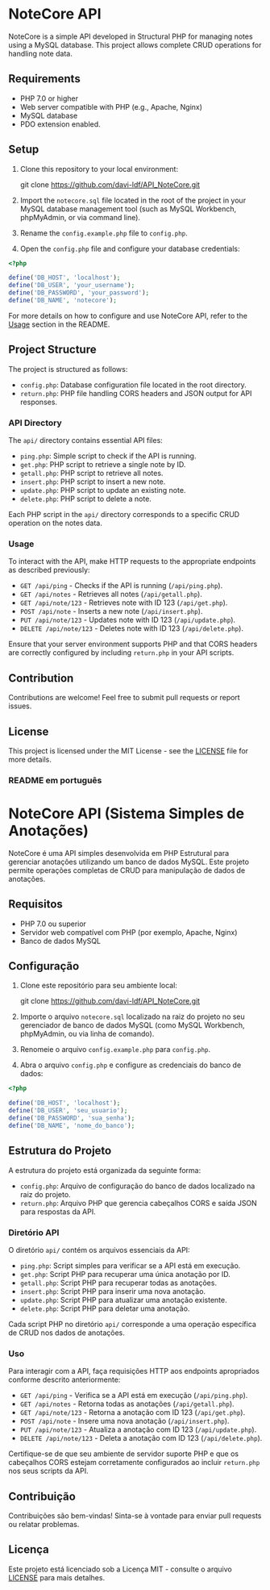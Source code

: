 # NoteCore API

NoteCore is a simple API developed in Structural PHP for managing notes using a MySQL database. This project allows complete CRUD operations for handling note data.

## Requirements

- PHP 7.0 or higher
- Web server compatible with PHP (e.g., Apache, Nginx)
- MySQL database
- PDO extension enabled.

## Setup

1. Clone this repository to your local environment:

    git clone https://github.com/davi-ldf/API_NoteCore.git


2. Import the `notecore.sql` file located in the root of the project in your MySQL database management tool (such as MySQL Workbench, phpMyAdmin, or via command line).


3. Rename the `config.example.php` file to `config.php`.


4. Open the `config.php` file and configure your database credentials:

```php
<?php

define('DB_HOST', 'localhost');
define('DB_USER', 'your_username');
define('DB_PASSWORD', 'your_password');
define('DB_NAME', 'notecore');

```






For more details on how to configure and use NoteCore API, refer to the [Usage](#usage) section in the README.


## Project Structure

The project is structured as follows:

- `config.php`: Database configuration file located in the root directory.
- `return.php`: PHP file handling CORS headers and JSON output for API responses.

### API Directory

The `api/` directory contains essential API files:

- `ping.php`: Simple script to check if the API is running.
- `get.php`: PHP script to retrieve a single note by ID.
- `getall.php`: PHP script to retrieve all notes.
- `insert.php`: PHP script to insert a new note.
- `update.php`: PHP script to update an existing note.
- `delete.php`: PHP script to delete a note.

Each PHP script in the `api/` directory corresponds to a specific CRUD operation on the notes data.

### Usage

To interact with the API, make HTTP requests to the appropriate endpoints as described previously:

- `GET /api/ping` - Checks if the API is running (`/api/ping.php`).
- `GET /api/notes` - Retrieves all notes (`/api/getall.php`).
- `GET /api/note/123` - Retrieves note with ID 123 (`/api/get.php`).
- `POST /api/note` - Inserts a new note (`/api/insert.php`).
- `PUT /api/note/123` - Updates note with ID 123 (`/api/update.php`).
- `DELETE /api/note/123` - Deletes note with ID 123 (`/api/delete.php`).

Ensure that your server environment supports PHP and that CORS headers are correctly configured by including `return.php` in your API scripts.

## Contribution

Contributions are welcome! Feel free to submit pull requests or report issues.

## License

This project is licensed under the MIT License - see the [LICENSE](LICENSE) file for more details.



### README em português


# NoteCore API (Sistema Simples de Anotações)

NoteCore é uma API simples desenvolvida em PHP Estrutural para gerenciar anotações utilizando um banco de dados MySQL. Este projeto permite operações completas de CRUD para manipulação de dados de anotações.

## Requisitos

- PHP 7.0 ou superior
- Servidor web compatível com PHP (por exemplo, Apache, Nginx)
- Banco de dados MySQL

## Configuração

1. Clone este repositório para seu ambiente local:


    git clone https://github.com/davi-ldf/API_NoteCore.git

2. Importe o arquivo `notecore.sql` localizado na raiz do projeto no seu gerenciador de banco de dados MySQL (como MySQL Workbench, phpMyAdmin, ou via linha de comando).

3. Renomeie o arquivo `config.example.php` para `config.php`.

4. Abra o arquivo `config.php` e configure as credenciais do banco de dados:

```php
<?php

define('DB_HOST', 'localhost');
define('DB_USER', 'seu_usuario');
define('DB_PASSWORD', 'sua_senha');
define('DB_NAME', 'nome_do_banco');
```

## Estrutura do Projeto

A estrutura do projeto está organizada da seguinte forma:

- `config.php`: Arquivo de configuração do banco de dados localizado na raiz do projeto.
- `return.php`: Arquivo PHP que gerencia cabeçalhos CORS e saída JSON para respostas da API.

### Diretório API

O diretório `api/` contém os arquivos essenciais da API:

- `ping.php`: Script simples para verificar se a API está em execução.
- `get.php`: Script PHP para recuperar uma única anotação por ID.
- `getall.php`: Script PHP para recuperar todas as anotações.
- `insert.php`: Script PHP para inserir uma nova anotação.
- `update.php`: Script PHP para atualizar uma anotação existente.
- `delete.php`: Script PHP para deletar uma anotação.

Cada script PHP no diretório `api/` corresponde a uma operação específica de CRUD nos dados de anotações.

### Uso

Para interagir com a API, faça requisições HTTP aos endpoints apropriados conforme descrito anteriormente:

- `GET /api/ping` - Verifica se a API está em execução (`/api/ping.php`).
- `GET /api/notes` - Retorna todas as anotações (`/api/getall.php`).
- `GET /api/note/123` - Retorna a anotação com ID 123 (`/api/get.php`).
- `POST /api/note` - Insere uma nova anotação (`/api/insert.php`).
- `PUT /api/note/123` - Atualiza a anotação com ID 123 (`/api/update.php`).
- `DELETE /api/note/123` - Deleta a anotação com ID 123 (`/api/delete.php`).

Certifique-se de que seu ambiente de servidor suporte PHP e que os cabeçalhos CORS estejam corretamente configurados ao incluir `return.php` nos seus scripts da API.

## Contribuição

Contribuições são bem-vindas! Sinta-se à vontade para enviar pull requests ou relatar problemas.

## Licença

Este projeto está licenciado sob a Licença MIT - consulte o arquivo [LICENSE](LICENSE) para mais detalhes.

